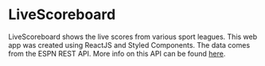 # LiveScoreboard

LiveScoreboard shows the live scores from various sport leagues. This web app was created using ReactJS and Styled Components. The data comes from the ESPN REST API. More info on this API can be found [here](https://gist.github.com/akeaswaran/b48b02f1c94f873c6655e7129910fc3b).
